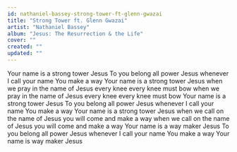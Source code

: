 ```yaml
---
id: nathaniel-bassey-strong-tower-ft-glenn-gwazai
title: "Strong Tower ft. Glenn Gwazai"
artist: "Nathaniel Bassey"
album: "Jesus: The Resurrection & the Life"
cover: ""
created: ""
updated: ""
---
```


Your name is a strong tower
       Jesus
To you belong all power
      Jesus
whenever I call your name
       You make a way
Your name is a strong tower
      Jesus
when we pray in the name of Jesus
 every knee
 every knee
 must bow
when we pray in the name of Jesus
every knee
every knee
must bow
Your name is a strong tower
       Jesus
To you belong all power
      Jesus
whenever I call your name
     You make a way
Your name is a strong tower
     Jesus
when we call on the name of Jesus
you will come and make a way
when we call on the name of Jesus
you will come and make a way
Your name is a way maker
Jesus
To you belong all power
Jesus
whenever I call your name
You make a way
Your name is way maker
Jesus
